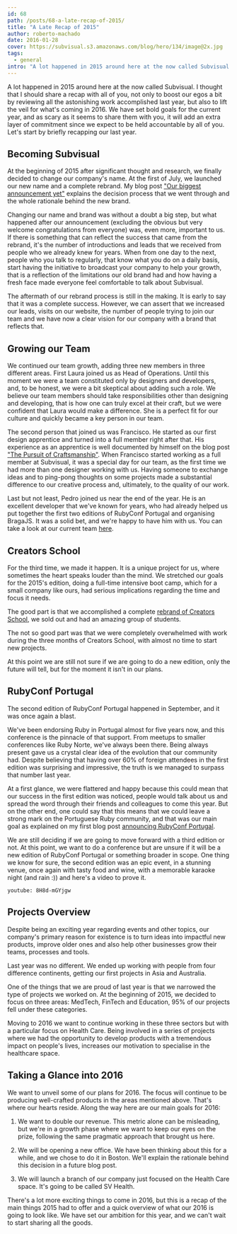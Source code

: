 ```yaml
---
id: 68
path: /posts/68-a-late-recap-of-2015/
title: "A Late Recap of 2015"
author: roberto-machado
date: 2016-01-28
cover: https://subvisual.s3.amazonaws.com/blog/hero/134/image@2x.jpg
tags:
  - general
intro: "A lot happened in 2015 around here at the now called Subvisual. I thought that I should share a recap with all of you, not only to boost our egos a bit by reviewing all the astonishing work accomplished last year, but also to lift the veil for what's coming in 2016. We have set bold goals for the current year, and as scary as it seems to share them with you, it will add an extra layer of commitment since we expect to be held accountable by all of you. Let's start by briefly recapping our last year."
---
```


A lot happened in 2015 around here at the now called Subvisual. I thought that I should share a recap with all of you, not only to boost our egos a bit by reviewing all the astonishing work accomplished last year, but also to lift the veil for what's coming in 2016. We have set bold goals for the current year, and as scary as it seems to share them with you, it will add an extra layer of commitment since we expect to be held accountable by all of you. Let's start by briefly recapping our last year.

## Becoming Subvisual

At the beginning of 2015 after significant thought and research, we finally decided to change our company's name. At the first of July, we launched our new name and a complete rebrand. My blog post ["Our biggest announcement yet"](https://subvisual.co/blog/posts/58-our-biggest-announcement-yet) explains the decision process that we went through and the whole rationale behind the new brand.

Changing our name and brand was without a doubt a big step, but what happened after our announcement (excluding the obvious but very welcome congratulations from everyone) was, even more, important to us. If there is something that can reflect the success that came from the rebrand, it's the number of introductions and leads that we received from people who we already knew for years. When from one day to the next, people who you talk to regularly, that know what you do on a daily basis, start having the initiative to broadcast your company to help your growth, that is a reflection of the limitations our old brand had and how having a fresh face made everyone feel comfortable to talk about Subvisual.

The aftermath of our rebrand process is still in the making. It is early to say that it was a complete success. However, we can assert that we increased our leads, visits on our website, the number of people trying to join our team and we have now a clear vision for our company with a brand that reflects that.

## Growing our Team

We continued our team growth, adding three new members in three different areas. First Laura joined us as Head of Operations. Until this moment we were a team constituted only by designers and developers, and, to be honest, we were a bit skeptical about adding such a role. We believe our team members should take responsibilities other than designing and developing, that is how one can truly excel at their craft, but we were confident that Laura would make a difference. She is a perfect fit for our culture and quickly became a key person in our team.
 
The second person that joined us was Francisco. He started as our first design apprentice and turned into a full member right after that. His experience as an apprentice is well documented by himself on the blog post ["The Pursuit of Craftsmanship"](https://subvisual.co/blog/posts/54-the-pursuit-of-craftsmanship). When Francisco started working as a full member at Subvisual, it was a special day for our team, as the first time we had more than one designer working with us. Having someone to exchange ideas and to ping-pong thoughts on some projects made a substantial difference to our creative process and, ultimately, to the quality of our work.

Last but not least, Pedro joined us near the end of the year. He is an excellent developer that we've known for years, who had already helped us put together the first two editions of RubyConf Portugal and organising BragaJS. It was a solid bet, and we're happy to have him with us. You can take a look at our current team [here](https://subvisual.co/company/).

## Creators School

For the third time, we made it happen. It is a unique project for us, where sometimes the heart speaks louder than the mind. We stretched our goals for the 2015's edition, doing a full-time intensive boot camp, which for a small company like ours, had serious implications regarding the time and focus it needs.

The good part is that we accomplished a complete [rebrand of Creators School](https://subvisual.co/blog/posts/65-shaping-a-school), we sold out and had an amazing group of students.

The not so good part was that we were completely overwhelmed with work during the three months of Creators School, with almost no time to start new projects. 

At this point we are still not sure if we are going to do a new edition, only the future will tell, but for the moment it isn't in our plans.


## RubyConf Portugal

The second edition of RubyConf Portugal happened in September, and it was once again a blast. 

We've been endorsing Ruby in Portugal almost for five years now, and this conference is the pinnacle of that support. From meetups to smaller conferences like Ruby Norte, we've always been there. Being always present gave us a crystal clear idea of the evolution that our community had. Despite believing that having over 60% of foreign attendees in the first edition was surprising and impressive, the truth is we managed to surpass that number last year. 

At a first glance, we were flattered and happy because this could mean that our success in the first edition was noticed, people would talk about us and spread the word through their friends and colleagues to come this year. But on the other end, one could say that this means that we could leave a strong mark on the Portuguese Ruby community, and that was our main goal as explained on my first blog post [announcing RubyConf Portugal](https://subvisual.co/blog/posts/31-brace-yourselves-rubyconf-pt-is-coming).

We are still deciding if we are going to move forward with a third edition or not. At this point, we want to do a conference but are unsure if it will be a new edition of RubyConf Portugal or something broader in scope. One thing we know for sure, the second edition was an epic event, in a stunning venue, once again with tasty food and wine, with a memorable karaoke night (and rain :)) and here's a video to prove it.

`youtube: 8H8d-mGYjgw`

## Projects Overview

Despite being an exciting year regarding events and other topics, our company's primary reason for existence is to turn ideas into impactful new products, improve older ones and also help other businesses grow their teams, processes and tools. 

Last year was no different. We ended up working with people from four difference continents, getting our first projects in Asia and Australia.

One of the things that we are proud of last year is that we narrowed the type of projects we worked on. At the beginning of 2015, we decided to focus on three areas: MedTech, FinTech and Education, 95% of our projects fell under these categories. 

Moving to 2016 we want to continue working in these three sectors but with a particular focus on Health Care. Being involved in a series of projects where we had the opportunity to develop products with a tremendous impact on people's lives, increases our motivation to specialise in the healthcare space. 

## Taking a Glance into 2016

We want to unveil some of our plans for 2016. The focus will continue to be producing well-crafted products in the areas mentioned above. That's where our hearts reside. Along the way here are our main goals for 2016: 

1. We want to double our revenue. This metric alone can be misleading, but we're in a growth phase where we want to keep our eyes on the prize, following the same pragmatic approach that brought us here. 
 
2. We will be opening a new office. We have been thinking about this for a while, and we chose to do it in Boston. 
We'll explain the rationale behind this decision in a future blog post.

3. We will launch a branch of our company just focused on the Health Care space. It's going to be called SV Health.

There's a lot more exciting things to come in 2016, but this is a recap of the main things 2015 had to offer and a quick overview of what our 2016 is going to look like. We have set our ambition for this year, and we can't wait to start sharing all the goods.

